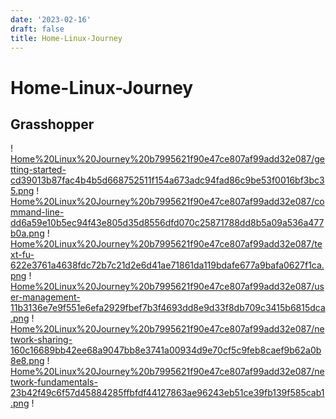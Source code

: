 ```yaml
---
date: '2023-02-16'
draft: false
title: Home-Linux-Journey
---
```


# Home-Linux-Journey

## Grasshopper
!
[Home%20Linux%20Journey%20b7995621f90e47ce807af99add32e087/getting-started-cd39013b87fac4b4b5d668752511f154a673adc94fad86c9be53f0016bf3bc35.png](Home%20Linux%20Journey%20b7995621f90e47ce807af99add32e087/getting-started-cd39013b87fac4b4b5d668752511f154a673adc94fad86c9be53f0016bf3bc35.png)
!
[Home%20Linux%20Journey%20b7995621f90e47ce807af99add32e087/command-line-dd6a59e10b5ec94f43e805d35d8556dfd070c25871788dd8b5a09a536a477b0a.png](Home%20Linux%20Journey%20b7995621f90e47ce807af99add32e087/command-line-dd6a59e10b5ec94f43e805d35d8556dfd070c25871788dd8b5a09a536a477b0a.png)
!
[Home%20Linux%20Journey%20b7995621f90e47ce807af99add32e087/text-fu-622e3761a4638fdc72b7c21d2e6d41ae71861da119bdafe677a9bafa0627f1ca.png](Home%20Linux%20Journey%20b7995621f90e47ce807af99add32e087/text-fu-622e3761a4638fdc72b7c21d2e6d41ae71861da119bdafe677a9bafa0627f1ca.png)
!
[Home%20Linux%20Journey%20b7995621f90e47ce807af99add32e087/user-management-11b3136e7e9f551e6efa2929fbef7b3f4693dd8e9d33f8db709c3415b6815dca.png](Home%20Linux%20Journey%20b7995621f90e47ce807af99add32e087/user-management-11b3136e7e9f551e6efa2929fbef7b3f4693dd8e9d33f8db709c3415b6815dca.png)
!
[Home%20Linux%20Journey%20b7995621f90e47ce807af99add32e087/network-sharing-160c16689bb42ee68a9047bb8e3741a00934d9e70cf5c9feb8caef9b62a0b8e8.png](Home%20Linux%20Journey%20b7995621f90e47ce807af99add32e087/network-sharing-160c16689bb42ee68a9047bb8e3741a00934d9e70cf5c9feb8caef9b62a0b8e8.png)
!
[Home%20Linux%20Journey%20b7995621f90e47ce807af99add32e087/network-fundamentals-23b42f49c6f57d45884285ffbfdf44127863ae96243eb51ce39fb139f585cab1.png](Home%20Linux%20Journey%20b7995621f90e47ce807af99add32e087/network-fundamentals-23b42f49c6f57d45884285ffbfdf44127863ae96243eb51ce39fb139f585cab1.png)
!
